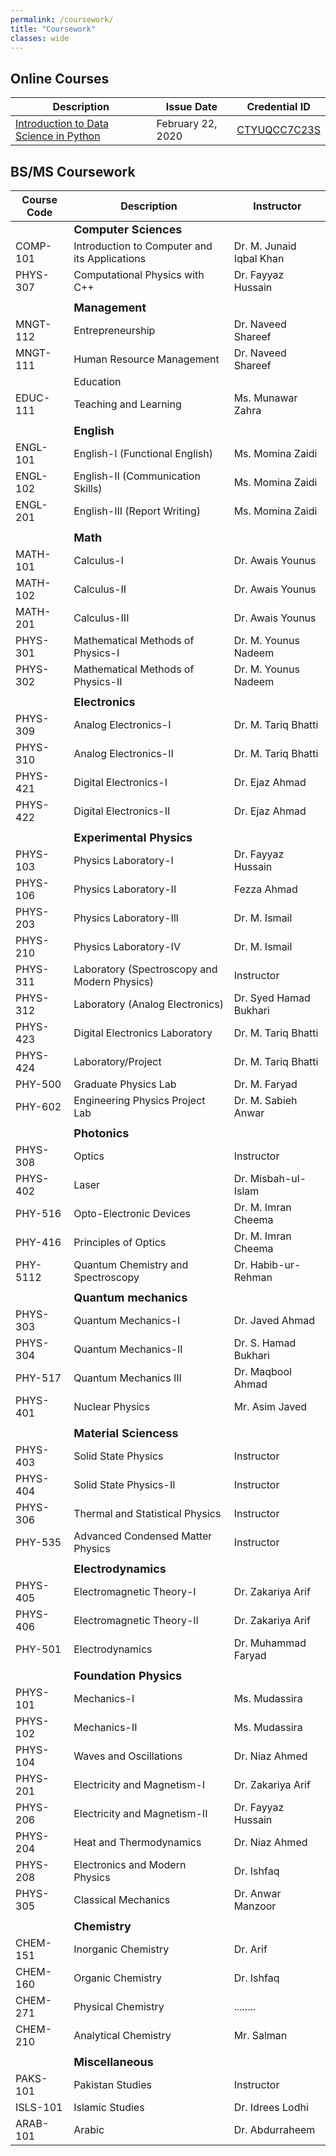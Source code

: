 ```yaml
---
permalink: /coursework/
title: "Coursework"
classes: wide
---
```


## Online Courses

  | Description | Issue Date |Credential ID |
  | ----------- | ---------------------------------------- | ---------------- |
  | [Introduction to Data Science in Python](https://www.coursera.org/learn/python-data-analysis) | February 22, 2020 | [CTYUQCC7C23S](https://www.coursera.org/account/accomplishments/verify/CTYUQCC7C23S) |


## BS/MS Coursework

  | Course Code | Description |Instructor |
  | ----------- | ---------------------------------------- | ---------------- |
  | | **<font size="+1">Computer Sciences</font>** | |
  | COMP-101 | Introduction to Computer and its Applications | Dr. M. Junaid Iqbal Khan |
  | PHYS-307 | Computational Physics with C++ | Dr. Fayyaz Hussain |
  ||||
  |  | **<font size="+1">Management</font>** | |
  | MNGT-112 | Entrepreneurship | Dr. Naveed Shareef |
  | MNGT-111 | Human Resource Management | Dr. Naveed Shareef |
  |          | Education |                  |
  | EDUC-111 | Teaching and Learning | Ms. Munawar Zahra |
  ||||
  |          | **<font size="+1">English</font>** |                  |
  | ENGL-101 | English-I (Functional English) | Ms. Momina Zaidi |
  | ENGL-102 | English-II (Communication Skills) | Ms. Momina Zaidi |
  | ENGL-201 | English-III (Report Writing) | Ms. Momina Zaidi |
  ||||
  |          | **<font size="+1">Math</font>** |                  |
  | MATH-101 | Calculus-I | Dr. Awais Younus |
  | MATH-102 | Calculus-II | Dr. Awais Younus |
  | MATH-201 | Calculus-III | Dr. Awais Younus |
  | PHYS-301 | Mathematical Methods of Physics-I | Dr. M. Younus Nadeem |
  | PHYS-302 | Mathematical Methods of Physics-II | Dr. M. Younus Nadeem |
  ||||
  |          | **<font size="+1">Electronics</font>** |                  |
  | PHYS-309 | Analog Electronics-I | Dr. M. Tariq Bhatti |
  | PHYS-310 | Analog Electronics-II | Dr. M. Tariq Bhatti |
  | PHYS-421 | Digital Electronics-I | 	Dr. Ejaz Ahmad |
  | PHYS-422 | Digital Electronics-II | 	Dr. Ejaz Ahmad |
  ||||
  |          | **<font size="+1">Experimental Physics</font>** |                  |
  | PHYS-103 | Physics Laboratory-I | 	Dr. Fayyaz Hussain |
  | PHYS-106 | Physics Laboratory-II | Fezza Ahmad |
  | PHYS-203 | Physics Laboratory-Ill | Dr. M. Ismail |
  | PHYS-210 | Physics Laboratory-IV | Dr. M. Ismail |
  | PHYS-311 | Laboratory (Spectroscopy and Modern Physics) | Instructor |
  | PHYS-312 | Laboratory (Analog Electronics) | Dr. Syed Hamad Bukhari |
  | PHYS-423 | Digital Electronics Laboratory | Dr. M. Tariq Bhatti |
  | PHYS-424 | Laboratory/Project | Dr. M. Tariq Bhatti |
  | PHY-500 | Graduate Physics Lab | Dr. M. Faryad |
  | PHY-602 | Engineering Physics Project Lab | Dr. M. Sabieh Anwar |
  ||||
  |          | **<font size="+1">Photonics</font>** |                  |
  | PHYS-308 | Optics | Instructor |
  | PHYS-402 | Laser | Dr. Misbah-ul-Islam |
  | PHY-516 | Opto-Electronic Devices | Dr. M. Imran Cheema |
  | PHY-416 | Principles of Optics | Dr. M. Imran Cheema |
  | PHY-5112 | Quantum Chemistry and Spectroscopy | Dr. Habib-ur- Rehman |
  ||||
  |          | **<font size="+1">Quantum mechanics</font>**  |                  |
  | PHYS-303 | Quantum Mechanics-I | Dr. Javed Ahmad |
  | PHYS-304 | Quantum Mechanics-II | Dr. S. Hamad Bukhari |
  | PHY-517 | Quantum Mechanics III | Dr. Maqbool Ahmad |
  | PHYS-401 | Nuclear Physics | Mr. Asim Javed |
  ||||
  |          | **<font size="+1">Material Sciencess</font>**  |                  |
  | PHYS-403 | Solid State Physics | Instructor |
  | PHYS-404 | Solid State Physics-II | Instructor |
  | PHYS-306 | Thermal and Statistical Physics | Instructor |
  | PHY-535 | Advanced Condensed Matter Physics | Instructor |
  ||||
  | | **<font size="+1">Electrodynamics</font>**  ||
  | PHYS-405 | Electromagnetic Theory-I | Dr. Zakariya Arif |
  | PHYS-406 | Electromagnetic Theory-II | Dr. Zakariya Arif |
  | PHY-501 | Electrodynamics | Dr. Muhammad Faryad |
  ||||
  | | **<font size="+1">Foundation Physics</font>** | |
  | PHYS-101 | Mechanics-I | Ms. Mudassira |
  | PHYS-102 | Mechanics-II | Ms. Mudassira |
  | PHYS-104 | Waves and Oscillations | Dr. Niaz Ahmed |
  | PHYS-201 | Electricity and Magnetism-I | Dr. Zakariya Arif |
  | PHYS-206 | Electricity and Magnetism-II | Dr. Fayyaz Hussain |
  | PHYS-204 | Heat and Thermodynamics | Dr. Niaz Ahmed |
  | PHYS-208 | Electronics and Modern Physics | Dr. Ishfaq |
  | PHYS-305 | Classical Mechanics | Dr. Anwar Manzoor |
  ||||
  | | **<font size="+1">Chemistry</font>** | |
  | CHEM-151 | Inorganic Chemistry | Dr. Arif |
  | CHEM-160 | Organic Chemistry | Dr. Ishfaq |
  | CHEM-271 | Physical Chemistry | ........ |
  | CHEM-210 | Analytical Chemistry | Mr. Salman |
  ||||
  | | **<font size="+1">Miscellaneous</font>** ||
  | PAKS-101 | Pakistan Studies | Instructor |
  | ISLS-101 | Islamic Studies | Dr. Idrees Lodhi |
  | ARAB-101 | Arabic | Dr. Abdurraheem |
